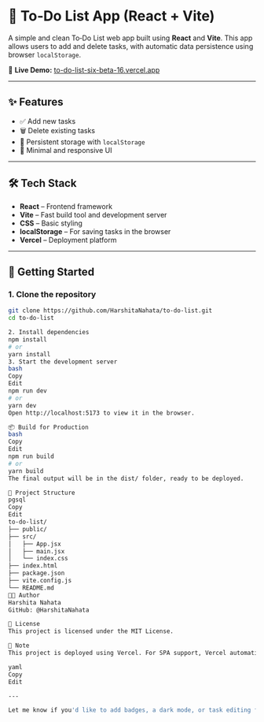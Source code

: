 # 📝 To‑Do List App (React + Vite)

A simple and clean To‑Do List web app built using **React** and **Vite**. This app allows users to add and delete tasks, with automatic data persistence using browser `localStorage`.

🔗 **Live Demo:** [to-do-list-six-beta-16.vercel.app](https://to-do-list-six-beta-16.vercel.app/)

---

## ✨ Features

- ✅ Add new tasks
- 🗑️ Delete existing tasks
- 💾 Persistent storage with `localStorage`
- 🎨 Minimal and responsive UI

---

## 🛠️ Tech Stack

- **React** – Frontend framework
- **Vite** – Fast build tool and development server
- **CSS** – Basic styling
- **localStorage** – For saving tasks in the browser
- **Vercel** – Deployment platform

---

## 🚀 Getting Started

### 1. Clone the repository

```bash
git clone https://github.com/HarshitaNahata/to-do-list.git
cd to-do-list

2. Install dependencies
npm install
# or
yarn install
3. Start the development server
bash
Copy
Edit
npm run dev
# or
yarn dev
Open http://localhost:5173 to view it in the browser.

📦 Build for Production
bash
Copy
Edit
npm run build
# or
yarn build
The final output will be in the dist/ folder, ready to be deployed.

📁 Project Structure
pgsql
Copy
Edit
to-do-list/
├── public/
├── src/
│   ├── App.jsx
│   ├── main.jsx
│   └── index.css
├── index.html
├── package.json
├── vite.config.js
└── README.md
🧑‍💻 Author
Harshita Nahata
GitHub: @HarshitaNahata

📝 License
This project is licensed under the MIT License.

📌 Note
This project is deployed using Vercel. For SPA support, Vercel automatically handles routing correctly, but if needed, you can add a vercel.json for custom rewrites.

yaml
Copy
Edit

---

Let me know if you'd like to add badges, a dark mode, or task editing features in the future!
